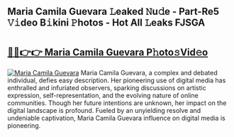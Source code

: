 ## Maria Camila Guevara 𝙻eaked 𝙽u𝚍e - Part-Re5 𝚅𝚒deo B𝚒kini 𝙿hotos - Hot All 𝙻eaks FJSGA

# <h2><a href="http://ld53cak.urlbe.top/?page=Maria+Camila+Guevara">🔗🔗👉👉 Maria Camila Guevara P𝚑oto𝚜Vid𝚎o</a></h2>

[![Maria Camila Guevara](https://i.imgur.com/eBuTRDB.gif)](http://ld53cak.urlbe.top/?page=Maria+Camila+Guevara)
Maria Camila Guevara, a complex and debated individual, defies easy description. Her pioneering use of digital media has enthralled and infuriated observers, sparking discussions on artistic expression, self-representation, and the evolving nature of online communities. Though her future intentions are unknown, her impact on the digital landscape is profound. Fueled by an unyielding resolve and undeniable captivation, Maria Camila Guevara influence on digital media is pioneering.
